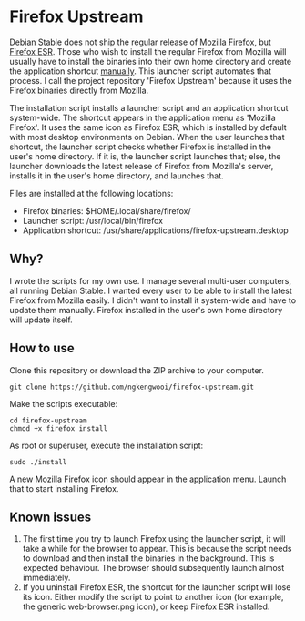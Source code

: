 # Firefox Upstream

[Debian Stable](https://www.debian.org) does not ship the regular release of [Mozilla Firefox](https://www.firefox.com), but [Firefox ESR](https://packages.debian.org/stable/firefox-esr). Those who wish to install the regular Firefox from Mozilla will usually have to install the binaries into their own home directory and create the application shortcut [manually](https://wiki.debian.org/Firefox). This launcher script automates that process. I call the project repository 'Firefox Upstream' because it uses the Firefox binaries directly from Mozilla.

The installation script installs a launcher script and an application shortcut system-wide. The shortcut appears in the application menu as 'Mozilla Firefox'. It uses the same icon as Firefox ESR, which is installed by default with most desktop environments on Debian. When the user launches that shortcut, the launcher script checks whether Firefox is installed in the user's home directory. If it is, the launcher script launches that; else, the launcher downloads the latest release of Firefox from Mozilla's server, installs it in the user's home directory, and launches that. 

Files are installed at the following locations:
* Firefox binaries: $HOME/.local/share/firefox/
* Launcher script: /usr/local/bin/firefox
* Application shortcut: /usr/share/applications/firefox-upstream.desktop

## Why?

I wrote the scripts for my own use. I manage several multi-user computers, all running Debian Stable. I wanted every user to be able to install the latest Firefox from Mozilla easily. I didn't want to install it system-wide and have to update them manually. Firefox installed in the user's own home directory will update itself.

## How to use

Clone this repository or download the ZIP archive to your computer.

```
git clone https://github.com/ngkengwooi/firefox-upstream.git
```

Make the scripts executable:

```
cd firefox-upstream
chmod +x firefox install
```

As root or superuser, execute the installation script:

```
sudo ./install
```

A new Mozilla Firefox icon should appear in the application menu. Launch that to start installing Firefox.

## Known issues

1. The first time you try to launch Firefox using the launcher script, it will take a while for the browser to appear. This is because the script needs to download and then install the binaries in the background. This is expected behaviour. The browser should subsequently launch almost immediately.
2. If you uninstall Firefox ESR, the shortcut for the launcher script will lose its icon. Either modify the script to point to another icon (for example, the generic web-browser.png icon), or keep Firefox ESR installed.
